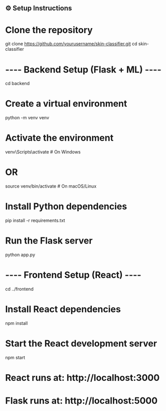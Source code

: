 ## ⚙️ Setup Instructions

# Clone the repository
git clone https://github.com/yourusername/skin-classifier.git
cd skin-classifier

# ---- Backend Setup (Flask + ML) ----
cd backend

# Create a virtual environment
python -m venv venv

# Activate the environment
venv\Scripts\activate        # On Windows
# OR
source venv/bin/activate     # On macOS/Linux

# Install Python dependencies
pip install -r requirements.txt

# Run the Flask server
python app.py

# ---- Frontend Setup (React) ----
cd ../frontend

# Install React dependencies
npm install

# Start the React development server
npm start

# React runs at:   http://localhost:3000
# Flask runs at:   http://localhost:5000
